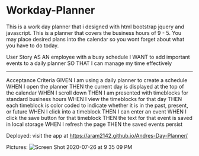 # Workday-Planner

This is a work day planner that i designed with html bootstrap jquery and javascript. 
This is a planner that covers the business hours of 9 - 5. 
You may place desired plans into the calendar so you wont forget about what you have to do today.


User Story
AS AN employee with a busy schedule
I WANT to add important events to a daily planner
SO THAT I can manage my time effectively
______________________________________________________

Acceptance Criteria
GIVEN I am using a daily planner to create a schedule
WHEN I open the planner
THEN the current day is displayed at the top of the calendar
WHEN I scroll down
THEN I am presented with timeblocks for standard business hours
WHEN I view the timeblocks for that day
THEN each timeblock is color coded to indicate whether it is in the past, present, or future
WHEN I click into a timeblock
THEN I can enter an event
WHEN I click the save button for that timeblock
THEN the text for that event is saved in local storage
WHEN I refresh the page
THEN the saved events persist


Deployed:
visit the app at https://aram2142.github.io/Andres-Day-Planner/


Pictures:
![Screen Shot 2020-07-26 at 9 35 09 PM](https://user-images.githubusercontent.com/65634748/88497617-e99e6900-cf8e-11ea-8353-6f35cf59a5d6.png)